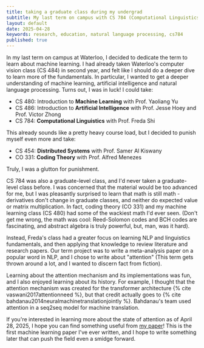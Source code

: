 ```yaml
---
title: taking a graduate class during my undergrad
subtitle: My last term on campus with CS 784 (Computational Linguistics)
layout: default
date: 2025-04-28
keywords: research, education, natural language processing, cs784
published: true
---
```


In my last term on campus at Waterloo, I decided to dedicate the term to learn about machine learning. I had already taken Waterloo's computer vision class (CS 484) in second year, and felt like I should do a deeper dive to learn more of the fundamentals. In particular, I wanted to get a deeper understanding of machine learning, artificial intelligence and natural language processing. Turns out, I was in luck! I could take:

- CS 480: Introduction to **Machine Learning** with Prof. Yaoliang Yu
- CS 486: Introduction to **Artificial Intelligence** with Prof. Jesse Hoey and Prof. Victor Zhong
- CS 784: **Computational Linguistics** with Prof. Freda Shi

This already sounds like a pretty heavy course load, but I decided to punish myself even more and take:

- CS 454: **Distributed Systems** with Prof. Samer Al Kiswany
- CO 331: **Coding Theory** with Prof. Alfred Menezes

Truly, I was a glutton for punishment.

CS 784 was also a graduate-level class, and I'd never taken a graduate-level class before. I was concerned that the material would be too advanced for me, but I was pleasantly surprised to learn that math is still math - derivatives don't change in graduate classes, and neither do expected value or matrix multiplication. In fact, coding theory (CO 331) and my machine learning class (CS 480) had some of the wackiest math I'd ever seen. (Don't get me wrong, the math was cool: Reed-Solomon codes and BCH codes are fascinating, and abstract algebra is truly powerful, but, man, was it hard).

Instead, Freda's class had a greater focus on learning NLP and linguistics fundamentals, and then applying that knowledge to review literature and research papers. Our term project was to write a meta-analysis paper on a popular word in NLP, and I chose to write about "attention" (This term gets thrown around a lot, and I wanted to discern fact from fiction).

Learning about the attention mechanism and its implementations was fun, and I also enjoyed learning about its history. For example, I thought that the attention mechanism was created for the transformer architecture {% cite vaswani2017attentionneed %}, but that credit actually goes to {% cite bahdanau2014neuralmachinetranslationjointly %}. Bahdanau's team used attention in a seq2seq model for machine translation.

If you're interested in learning more about the state of attention as of April 28, 2025, I hope you can find something useful from [my paper](/assets/paying_attention_to_attention.pdf)! This is the first machine learning paper I've ever written, and I hope to write something later that can push the field even a smidge forward.